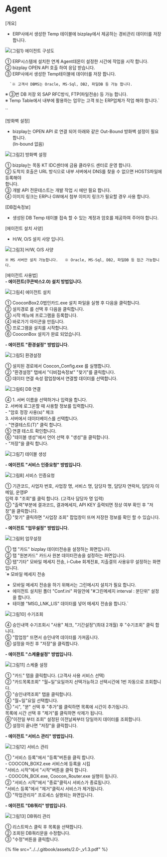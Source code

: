 # Agent

\[개요\]  
 - ERP사에서 생성한 Temp 테이블에 bizplay에서 제공하는 경비관리 데이터를 저장합니다.

![{&#xADF8;&#xB9BC;1} &#xC5D0;&#xC774;&#xC804;&#xD2B8; &#xAD6C;&#xC131;&#xB3C4;](../../.gitbook/assets/image%20%28156%29.png)

   ① ERP시스템에 설치한 연계 Agent데몬이 설정한 시간에 작업을 시작 합니다.  
   ② bizplay OPEN API 호출 하여 응답 받습니다.  
   ③ ERP사에서 생성한 Temp테이블에 데이터를 저장 합니다.

      `※ 고객사 DBMS는 Oracle, MS-Sql, DB2, 파일DB 등 가능 합니다.  
 ※ ③번 DB 저장 외 SAP RFC방식, FTP(파일전송) 등 가능 합니다.  
 ※ Temp Table에서 내부에 활용하는 업무는 고객 또는 ERP업체가 작업 해야 합니다.`

\`\`

\[방화벽 설정\]  
 - bizplay는 OPEN API 로 연결 되어 아래와 같은 Out-Bound 방화벽 설정이 필요 합니다.  
  \(In-bound 없음\)

![\[&#xADF8;&#xB9BC;2\] &#xBC29;&#xD654;&#xBCBD; &#xC124;&#xC815;](../../.gitbook/assets/image%20%28108%29.png)

   ① bizplay는 목동 KT IDC센터에 금융 클라우드 센터로 운영 합니다.  
   ② 도착지 호출은 URL 방식으로 내부 서버에서 DNS를 찾을 수 없으면 HOSTS파일에 등록해야  
    합니다.  
   ③ 개발 API 전문테스트는 개발 작업 시 에만 필요 합니다.  
   ④ 이미지 링크는 ERP나 GW에서 첨부 이미지 링크가 필요할 경우 사용 합니다.

\[DB접속정보\]  
 - 생성된 DB Temp 테이블 접속 할 수 있는 계정과 암호를 제공하여 주어야 합니다.

\[에이전트 설치 사양\]  
 - H/W, O/S 설치 사양 입니다.

![\[&#xADF8;&#xB9BC;3\] H/W, O/S &#xC0AC;&#xC591;](../../.gitbook/assets/image%20%2814%29.png)

   `※ MS 서버만 설치 가능합니다.  
※ Oracle, MS-Sql, DB2, 파일DB 등 접근 가능합니다.`

\[에이전트 사용법\]  
 **- 에이전트\(쿠콘박스2.0\) 설치 방법입니다.**

![\[&#xADF8;&#xB9BC;4\] &#xC5D0;&#xC774;&#xC804;&#xD2B8; &#xC124;&#xCE58;](../../.gitbook/assets/image%20%28239%29.png)

   ① CooconBox2.0법인카드.exe 설치 파일을 실행 후 다음을 클릭합니다.  
   ② 설치경로 를 선택 후 다음을 클릭합니다.  
   ③ 시작 메뉴에 프로그램을 등록합니다.  
   ④ 바로가기 아이콘을 만듭니다.  
   ⑤ 프로그램을 설치를 시작합니다.  
   ⑥ CooconBox 설치가 완료 되었습니다.

 **- 에이전트 "환경설정" 방법입니다.**

![\[&#xADF8;&#xB9BC;5\] &#xD658;&#xACBD;&#xC124;&#xC815;](../../.gitbook/assets/image%20%28150%29.png)

   ① 설치된 경로에서 Coocon\_Config.exe 를 실행합니다.  
   ② "환경설정" 탭에서 "디비접속정보" "찾기"를 클릭합니다.  
   ③ 데이터 연결 속성 팝업창에서 연결할 데이터를 선택합니다.

![\[&#xADF8;&#xB9BC;6\] DB &#xC5F0;&#xACB0;](../../.gitbook/assets/image%20%28210%29.png)

   ④ 1. 서버 이름을 선택하거나 입력을 합니다.  
        2. 서버에 로그온할 때 사용할 정보를 입력합니다.  
           - "암호 정장 사용\(s\)" 체크  
        3. 서버에서 데이터베이스를 선택합니다.  
          - "연결테스트\(T\)" 클릭 합니다.  
   ⑤ 연결 테스트 확인합니다.  
   ⑥ "테이블 생성"에서 언어 선택 후 "생성"을 클릭합니다.  
        - "저장"을 클릭 합니다. 

![\[&#xADF8;&#xB9BC;7\] &#xD14C;&#xC774;&#xBE14; &#xC0DD;&#xC131;](../../.gitbook/assets/image%20%28149%29.png)

 **- 에이전트 "서비스 인증요청" 방법입니다.**

![\[&#xADF8;&#xB9BC;8\] &#xC11C;&#xBE44;&#xC2A4; &#xC778;&#xC99D;&#xC694;&#xCCAD;](../../.gitbook/assets/image%20%2863%29.png)

   ① 기관코드, 사업자 번호, 사업장 명, 서비스 명, 담당자 명, 담당자 연락처, 담당자 이메일, 운영IP   
       입력 후   "조회"를 클릭 합니다. \(고객사 담당자 명 입력\)  
   ② "출력"부분에 결과코드, 결과메세지, API KEY 출력되면 정상 여부 확인 후 "저장"을 클릭합니다.  
   ③ "찾기" 클릭하면 "사업장 조회" 팝업창이 뜨며 저장한 정보를 확인 할 수 있습니다.

 **- 에이전트 "업무설정" 방법입니다.**

![\[&#xADF8;&#xB9BC;9\] &#xC5C5;&#xBB34;&#xC124;&#xC815;](../../.gitbook/assets/image%20%2864%29.png)

   ① 탭 "카드"  bizplay 데이터전송을 설정하는 화면입니다.  
   ② 탭 "원본카드" 카드사 원본 데이터전송을 설정하는 화면입니다.   
   ③ 탭"기타" 모바일 메세지 전송, i-Cube 회계전표, 지출결의 사용유무 설정하는 화면입니다.  
      `※ 모바일 메세지 전송  
  - 모바일 메세지 전송을 하기 위해서는 그린메시지 설치가 필요 합니다.  
  - 에이전트 설치된 폴더 "Conf.ini" 파일안에 "#그린메세지 interval : 분단위" 설정을 합니다.  
  - 테이블 "MSG_LNK_LIS" 데이터를 넣어 메세지 전송을 합니다.`

![\[&#xADF8;&#xB9BC;10\] &#xC218;&#xAE30;&#xC870;&#xD68C;](../../.gitbook/assets/image%20%2823%29.png)

   ④ 승인내역 수기조회시 "사용" 체크, "기간설정"\(최대 2개월\) 후 "수기조회" 클릭 합니다.   
   ⑤ "팝업창" 뜨면서 승인내역 데이터를 가져옵니다.  
   ⑥ 설정을 마친 후 "저장"을 클릭합니다.

 **- 에이전트 "스케줄설정" 방법입니다.**

![\[&#xADF8;&#xB9BC;11\] &#xC2A4;&#xCF00;&#xC904; &#xC124;&#xC815;](../../.gitbook/assets/image%20%28117%29.png)

   ① "카드" 탭을 클릭합니다. \(고객사 사용 서비스 선택\)  
   ② "카드목록조회" "월~일"요일까지 선택가능하고 선택시간에 1번 자동으로 조회합니다.  
   ③ "승인내역조회" 탭을 클릭합니다.  
   ④ "월~일"요일 선택합니다.  
   ⑤ "시", "분" 선택 후 "추가"를 클릭하면 목록에 시간이 추가됩니다.  
        목록에 시간 선택 후 "제거"를 클릭하면 삭제가 됩니다.  
   ⑥"이전일 부터 조회"  설정된 이전날짜부터 당일까지 데이터를 조회합니다.  
   ⑦ 설정이 끝나면 "저장"을 클릭합니다.

 **- 에이전트 "서비스 관리" 방법입니다.**

![\[&#xADF8;&#xB9BC;12\] &#xC11C;&#xBE44;&#xC2A4; &#xAD00;&#xB9AC;](../../.gitbook/assets/image%20%28127%29.png)

   ① "서비스 등록"에서 "등록"버튼을 클릭 합니다.  
         - COOCON\_BOX2.exe 서비스에 등록을 시킴  
        "서비스 시작"에서 "시작"버튼을 클릭 합니다.  
         - COOCON\_BOX.exe, Coocon\_Router.exe 실행이 됩니다.  
   ② "서비스 시작"에서 "종료"클릭시 서비스가 종료됩니다.  
        "서비스 등록"에서 "제거"클릭시 서비스가 제거됩니다.  
   ③ "작업관리자" 프로세스 실행되는 화면입니다.

 **- 에이전트 "DB쿼리" 방법입니다.**

![\[&#xADF8;&#xB9BC;13\] DB&#xCFFC;&#xB9AC; &#xAD00;&#xB9AC;](../../.gitbook/assets/image%20%2898%29.png)

   ① 리스트박스 클릭 후 목록을 선택합니다.  
   ② 조회된 DB쿼리문을 수정합니다.  
   ③ "수정"버튼을 클릭합니다.

{% file src="../../.gitbook/assets/2.0-\_v1.3.pdf" %}

